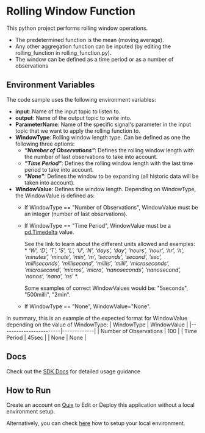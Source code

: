 # Rolling Window Function

This python project performs rolling window operations. 
- The predetermined function is the mean (moving average). 
- Any other aggregation function can be inputed (by editing the rolling_function in rolling_function.py).
- The window can be defined as a time period or as a number of observations

## Environment Variables

The code sample uses the following environment variables:

- **input**: Name of the input topic to listen to.
- **output**: Name of the output topic to write into.
- **ParameterName**: Name of the specific signal's parameter in the input topic that we want to apply the rolling function to.
- **WindowType**: Rolling window length type. Can be defined as one the following three options:
  - ***"Number of Observations"***: Defines the rolling window length with the number of last observations to take into account.
  - ***"Time Period"***: Defines the rolling window length with the last time period to take into account.
  - ***"None"***: Defines the window to be expanding (all historic data will be taken into account). 
- **WindowValue**: Defines the window length. Depending on WindowType, the WindowValue is defined as:
  - If WindowType == "Number of Observations", WindowValue must be an integer (number of last observations).
  - If WindowType == "Time Period", WindowValue must be a [pd.Timedelta](https://pandas.pydata.org/docs/reference/api/pandas.Timedelta.html) value. 
    
    See the link to learn about the different units allowed and examples: * *‘W’, ‘D’, ‘T’, ‘S’, ‘L’, ‘U’, ‘N’, ‘days’, ‘day’, ‘hours’, ‘hour’, ‘hr’, ‘h’, ‘minutes’, ‘minute’, ‘min’, ‘m’, ‘seconds’, ‘second’, ‘sec’, ‘milliseconds’, ‘millisecond’, ‘millis’, ‘milli’, ‘microseconds’, ‘microsecond’, ‘micros’, ‘micro’, ‘nanoseconds’, ‘nanosecond’, ‘nanos’, ‘nano’, ‘ns’* *. 
    
    Some examples of correct WindowValues would be: "5seconds", "500milli", "2min".
  - If WindowType == "None", WindowValue="None".
  
In summary, this is an example of the expected format for WindowValue depending on the value of WindowType:
| WindowType             | WindowValue |
|------------------------|-------------|
| Number of Observations | 100         |
| Time Period            | 45sec       |
| None                   | None        |


## Docs
Check out the [SDK Docs](https://quix.ai/docs/sdk/introduction.html) for detailed usage guidance

## How to Run
Create an account on [Quix](https://portal.platform.quix.ai/self-sign-up?xlink=github) to Edit or Deploy this application without a local environment setup.

Alternatively, you can check [here](/python/local-development) how to setup your local environment.


